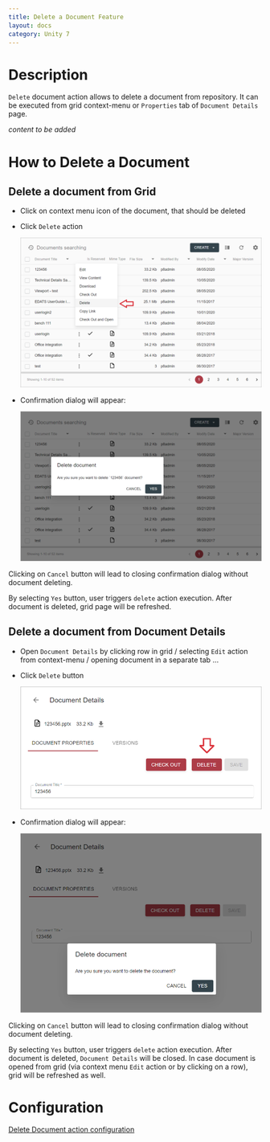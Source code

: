 ```yaml
---
title: Delete a Document Feature
layout: docs
category: Unity 7
---
```

# Description

`Delete` document action allows to delete a document from repository. It can be executed from grid 
context-menu or `Properties` tab of `Document Details` page. 

*content to be added*

# How to Delete a Document

## Delete a document from Grid

- Click on context menu icon of the document, that should be deleted

- Click `Delete` action

    ![Context-menu](delete-document/images/delete-document-context-menu.png)

- Confirmation dialog will appear:

    ![Confirmation dialog](delete-document/images/delete-document-confirmation-from-grid.png)

Clicking on `Cancel` button will lead to closing confirmation dialog without document deleting.

By selecting `Yes` button, user triggers `delete` action execution. After document is deleted, grid page will be 
refreshed.

## Delete a document from Document Details

- Open `Document Details` by clicking row in grid / selecting `Edit` action from context-menu / opening document 
in a separate tab ...

- Click `Delete` button

    ![Document Details](delete-document/images/document-details.png)

- Confirmation dialog will appear:

    ![Confirmation dialog](delete-document/images/delete-document-confirmation-from-details.png)

Clicking on `Cancel` button will lead to closing confirmation dialog without document deleting.

By selecting `Yes` button, user triggers `delete` action execution. After document is deleted, `Document Details` 
will be closed. In case document is opened from grid (via context menu `Edit` action or by clicking on a row), grid will be 
refreshed as well.

# Configuration

[Delete Document action configuration](../../configuration/actions/delete-document.md)
